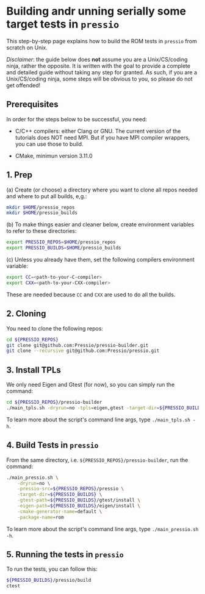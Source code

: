 
# Building andr unning serially some target tests in `pressio`
This step-by-step page explains how to build the ROM tests in `pressio` from scratch on Unix.

*Disclaimer*: the guide below does **not** assume you are a Unix/CS/coding ninja, rather the opposite. It is written with the goal to provide a complete and detailed guide without taking any step for granted. As such, if you are a Unix/CS/coding ninja, some steps will be obvious to you, so please do not get offended!

## Prerequisites
In order for the steps below to be successful, you need:

* C/C++ compilers: either Clang or GNU.
The current version of the tutorials does NOT need MPI. But if you have MPI compiler wrappers, you can use those to build.

* CMake, minimun version 3.11.0


## 1. Prep

(a) Create (or choose) a directory where you want to clone all repos needed and where to put all builds, e,g.:
```bash
mkdir $HOME/pressio_repos
mkdir $HOME/pressio_builds
```

(b) To make things easier and cleaner below, create environment variables to refer to these directories:
```bash
export PRESSIO_REPOS=$HOME/pressio_repos
export PRESSIO_BUILDS=$HOME/pressio_builds
```

(c) Unless you already have them, set the following compilers environment variable:
```bash
export CC=<path-to-your-C-compiler>
export CXX=<path-to-your-CXX-compiler>
```
These are needed because `CC` and `CXX` are used to do all the builds.


<!---------------------------------------------------->
## 2. Cloning

You need to clone the following repos:
```bash
cd ${PRESSIO_REPOS}
git clone git@github.com:Pressio/pressio-builder.git
git clone --recursive git@github.com:Pressio/pressio.git
```

<!---------------------------------------------------->
## 3. Install TPLs

We only need Eigen and Gtest (for now), so you can simply run the command:
```bash
cd ${PRESSIO_REPOS}/pressio-builder
./main_tpls.sh -dryrun=no -tpls=eigen,gtest -target-dir=${PRESSIO_BUILDS}
```
To learn more about the script's command line args, type `./main_tpls.sh -h`.

<!---------------------------------------------------->
## 4. Build Tests in `pressio`
From the same directory, i.e. `${PRESSIO_REPOS}/pressio-builder`, run the command:
```bash
./main_pressio.sh \
	-dryrun=no \
	-pressio-src=${PRESSIO_REPOS}/pressio \
	-target-dir=${PRESSIO_BUILDS} \
	-gtest-path=${PRESSIO_BUILDS}/gtest/install \
	-eigen-path=${PRESSIO_BUILDS}/eigen/install \
	-cmake-generator-name=default \
	-package-name=rom
```
To learn more about the script's command line args, type `./main_pressio.sh -h`.

<!---------------------------------------------------->
## 5. Running the tests in `pressio`
To run the tests, you can follow this: 
```bash
${PRESSIO_BUILDS}/pressio/build
ctest 
```



